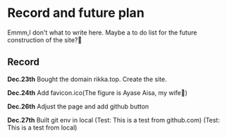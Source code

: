 # Record and future plan 
Emmm,I don't what to write here.
Maybe a to do list for the future construction of the site?🤔

## Record
**Dec.23th**
Bought the domain rikka.top.
Create the site.

**Dec.24th**
Add favicon.ico(The figure is Ayase Aisa, my wife🥰)

**Dec.26th**
Adjust the page and add github button

**Dec.27th**
Built git env in local
(Test: This is a test from github.com)
(Test: This is a test from local)